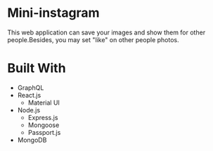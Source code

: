 # Mini-instagram
This web application can save your images and show them for other people.Besides, you may set "like" on other people photos.
# Built With
- GraphQL
- React.js
  - Material UI
- Node.js 
  - Express.js
  - Mongoose
  - Passport.js
- MongoDB
